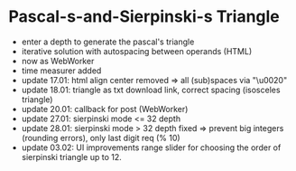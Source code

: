 # Pascal-s-and-Sierpinski-s Triangle

+ enter a depth to generate the pascal's triangle
+ iterative solution with autospacing between operands (HTML)
+ now as WebWorker
+ time measurer added
+ update 17.01: html align center removed => all (sub)spaces via "\u0020"
+ update 18.01: triangle as txt download link, correct spacing (isosceles triangle)
+ update 20.01: callback for post (WebWorker)
+ update 27.01: sierpinski mode <= 32 depth
+ update 28.01: sierpinski mode > 32 depth fixed => prevent big integers (rounding errors), only last digit req (% 10)
+ update 03.02: UI improvements range slider for choosing the order of sierpinski triangle up to 12.